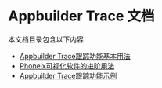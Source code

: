 # Appbuilder Trace 文档

本文档目录包含以下内容

- [Appbuilder Trace跟踪功能基本用法](https://github.com/baidubce/app-builder/blob/master/docs/trace/basic.md)
- [Phoneix可视化软件的进阶用法](https://github.com/baidubce/app-builder/blob/master/docs/trace/phoenix_method.md)
- [Appbuilder Trace跟踪功能示例](https://github.com/baidubce/app-builder/blob/master/cookbooks/appbuilder_trace/trace.ipynb)